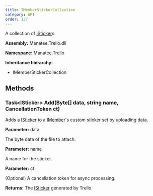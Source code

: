 ```yaml
---
title: IMemberStickerCollection
category: API
order: 137
---
```


A collection of [ISticker](../ISticker#isticker)s.

**Assembly:** Manatee.Trello.dll

**Namespace:** Manatee.Trello

**Inheritance hierarchy:**

- IMemberStickerCollection

## Methods

### Task&lt;ISticker&gt; Add(Byte[] data, string name, CancellationToken ct)

Adds a [ISticker](../ISticker#isticker) to a [IMember](../IMember#imember)&#39;s custom sticker set by uploading data.

**Parameter:** data

The byte data of the file to attach.

**Parameter:** name

A name for the sticker.

**Parameter:** ct

(Optional) A cancellation token for async processing.

**Returns:** The [ISticker](../ISticker#isticker) generated by Trello.

